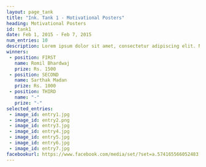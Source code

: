 ```yaml
---
layout: page_tank
title: "Ink. Tank 1 - Motivational Posters"
heading: Motivational Posters
id: tank1
date: Feb 1, 2015 - Feb 7, 2015
num_entries: 10
description: Lorem ipsum dolor sit amet, consectetur adipiscing elit. Nunc consequat leo id massa commodo, nec venenatis arcu laoreet. Lorem ipsum dolor sit amet, consectetur adipiscing elit. Nunc tellus ante, cursus id porta a, venenatis vel diam.
winners:
 - position: FIRST
   name: Romil Bhardwaj
   prize: Rs. 1500
 - position: SECOND
   name: Sarthak Madan
   prize: Rs. 1000
 - position: THIRD
   name: "-"
   prize: "-"
selected_entries:
 - image_id: entry1.jpg
 - image_id: entry2.png
 - image_id: entry3.jpg
 - image_id: entry4.jpg
 - image_id: entry5.jpg
 - image_id: entry6.jpg
 - image_id: entry7.jpg
facebookurl: https://www.facebook.com/media/set/?set=a.574165566052483.1073741831.525602730908767&type=3
---
```

